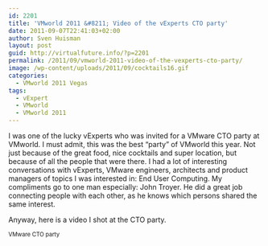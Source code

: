 ```yaml
---
id: 2201
title: 'VMworld 2011 &#8211; Video of the vExperts CTO party'
date: 2011-09-07T22:41:03+02:00
author: Sven Huisman
layout: post
guid: http://virtualfuture.info/?p=2201
permalink: /2011/09/vmworld-2011-video-of-the-vexperts-cto-party/
image: /wp-content/uploads/2011/09/cocktails16.gif
categories:
  - VMworld 2011 Vegas
tags:
  - vExpert
  - VMworld
  - VMworld 2011
---
```

I was one of the lucky vExperts who was invited for a VMware CTO party at VMworld. I must admit, this was the best “party” of VMworld this year. Not just because of the great food, nice cocktails and super location, but because of all the people that were there. I had a lot of interesting conversations with vExperts, VMware engineers, architects and product managers of topics I was interested in: End User Computing. My compliments go to one man especially: John Troyer. He did a great job connecting people with each other, as he knows which persons shared the same interest.

Anyway, here is a video I shot at the CTO party.

<div id="scid:5737277B-5D6D-4f48-ABFC-DD9C333F4C5D:1f460db4-51bf-44cf-9d3e-a1134ed6826b" class="wlWriterEditableSmartContent" style="margin: 0px; display: inline; float: none; padding: 0px;">
  <div>
  </div>
  
  <div style="width: 448px; clear: both; font-size: .8em;">
    VMware CTO party
  </div>
</div>